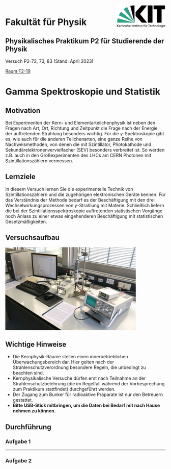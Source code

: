 <img src="./figures/Logo_KIT.svg" style="zoom:15%;float:right;" />

# Fakultät für Physik

## Physikalisches Praktikum P2 für Studierende der Physik

Versuch P2-72, 73, 83 (Stand: April 2023)

[Raum F2-19](http://www-ekp.physik.uni-karlsruhe.de/~simonis/praktikum/layoutobjekte/Lageplan_P1.png)

# Gamma Spektroskopie und Statistik

## Motivation

Bei Experimenten der Kern- und Elementarteilchenphysik ist neben den Fragen nach Art, Ort, Richtung und Zeitpunkt die Frage nach der Energie der auftretenden Strahlung besonders wichtig. Für die $\gamma$-Spektroskopie gibt es, wie auch für die anderen Teilchenarten, eine ganze Reihe von Nachweismethoden, von denen die mit Szintillator, Photokathode und Sekundärelektronenvervielfacher (SEV) besonders verbreitet ist. So werden z.B. auch in den Großexperimenten des LHCs am CERN Photonen mit Szintillationszählern vermessen.

## Lernziele

In diesem Versuch lernen Sie die experimentelle Technik von Szintillationszählern und die zugehörigen elektronischen Geräte kennen. Für das Verständnis der Methode bedarf es der Beschäftigung mit den drei Wechselwirkungsprozessen von $\gamma$-Strahlung mit Materie. Schließlich liefern die bei der Szintillationsspektroskopie auftretenden statistischen Vorgänge noch Anlass zu einer etwas eingehenderen Beschäftigung mit statistischen Gesetzmäßigkeiten.

## Versuchsaufbau

<img src="./figures/Gammaspektroskopie.jpg" style="zoom:40%;" />


## Wichtige Hinweise

- Die Kernphysik-Räume stellen einen innerbetrieblichen Überwachungsbereich dar. Hier gelten nach der Strahlenschutzverordnung besondere Regeln, die unbedingt zu beachten sind.
- Kernphysikalische Versuche dürfen erst nach Teilnahme an der Strahlenschutzbelehrung (die im Regelfall während der Vorbesprechung zum Praktikum stattfindet) durchgeführt werden.
- Der Zugang zum Bunker für radioaktive Präparate ist nur den Betreuern gestattet.
- **Bitte USB-Stick mitbringen, um die Daten bei Bedarf mit nach Hause nehmen zu können.**

## Durchführung

### Aufgabe 1

---

### Aufgabe 2
